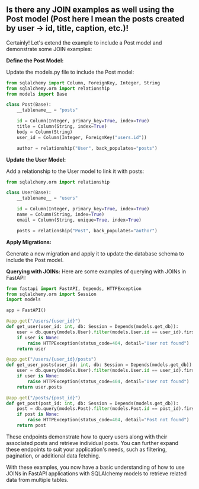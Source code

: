 ## Is there any JOIN examples as well using the Post model (Post here I mean the posts created by user -> id, title, caption, etc.)!


Certainly! Let's extend the example to include a Post model and demonstrate some JOIN examples:

**Define the Post Model:**

Update the models.py file to include the Post model:

```python
from sqlalchemy import Column, ForeignKey, Integer, String
from sqlalchemy.orm import relationship
from models import Base

class Post(Base):
    __tablename__ = "posts"

    id = Column(Integer, primary_key=True, index=True)
    title = Column(String, index=True)
    body = Column(String)
    user_id = Column(Integer, ForeignKey("users.id"))

    author = relationship("User", back_populates="posts")
```

**Update the User Model:**

Add a relationship to the User model to link it with posts:

```python
from sqlalchemy.orm import relationship

class User(Base):
    __tablename__ = "users"

    id = Column(Integer, primary_key=True, index=True)
    name = Column(String, index=True)
    email = Column(String, unique=True, index=True)

    posts = relationship("Post", back_populates="author")
```

**Apply Migrations:**

Generate a new migration and apply it to update the database schema to include the Post model.

**Querying with JOINs:**
Here are some examples of querying with JOINs in FastAPI:

```python
from fastapi import FastAPI, Depends, HTTPException
from sqlalchemy.orm import Session
import models

app = FastAPI()

@app.get("/users/{user_id}")
def get_user(user_id: int, db: Session = Depends(models.get_db)):
    user = db.query(models.User).filter(models.User.id == user_id).first()
    if user is None:
        raise HTTPException(status_code=404, detail="User not found")
    return user

@app.get("/users/{user_id}/posts")
def get_user_posts(user_id: int, db: Session = Depends(models.get_db)):
    user = db.query(models.User).filter(models.User.id == user_id).first()
    if user is None:
        raise HTTPException(status_code=404, detail="User not found")
    return user.posts

@app.get("/posts/{post_id}")
def get_post(post_id: int, db: Session = Depends(models.get_db)):
    post = db.query(models.Post).filter(models.Post.id == post_id).first()
    if post is None:
        raise HTTPException(status_code=404, detail="Post not found")
    return post
```

These endpoints demonstrate how to query users along with their associated posts and retrieve individual posts. You can further expand these endpoints to suit your application's needs, such as filtering, pagination, or additional data fetching.

With these examples, you now have a basic understanding of how to use JOINs in FastAPI applications with SQLAlchemy models to retrieve related data from multiple tables.
